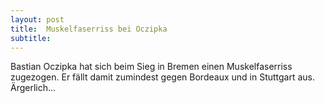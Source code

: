 ```yaml
---
layout: post
title:  Muskelfaserriss bei Oczipka
subtitle:  
---
```


Bastian Oczipka hat sich beim Sieg in Bremen einen Muskelfaserriss zugezogen. Er fällt damit zumindest gegen Bordeaux und in Stuttgart aus. Ärgerlich...


